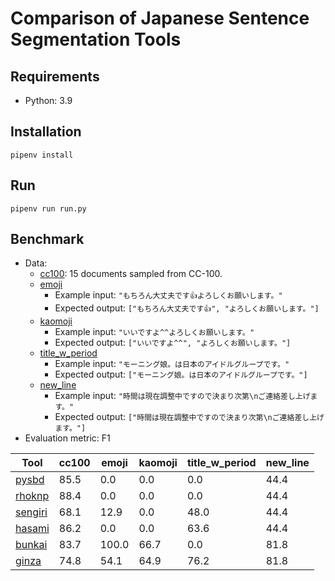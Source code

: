 # Comparison of Japanese Sentence Segmentation Tools

## Requirements

- Python: 3.9

## Installation

```shell
pipenv install
```

## Run

```shell
pipenv run run.py
```

## Benchmark

- Data:
  - [cc100](./data/cc100.jsonl): 15 documents sampled from CC-100.
  - [emoji](./data/emoji.jsonl)
    - Example input: `"もちろん大丈夫です👍よろしくお願いします。"`
    - Expected output: `["もちろん大丈夫です👍", "よろしくお願いします。"]`
  - [kaomoji](./data/kaomoji.jsonl)
    - Example input: `"いいですよ^^よろしくお願いします。"`
    - Expected output: `["いいですよ^^", "よろしくお願いします。"]`
  - [title_w_period](./data/title_w_period.jsonl)
    - Example input: `"モーニング娘。は日本のアイドルグループです。"`
    - Expected output: `["モーニング娘。は日本のアイドルグループです。"]`
  - [new_line](./data/new_line.jsonl)
    - Example input: `"時間は現在調整中ですので決まり次第\nご連絡差し上げます。"`
    - Expected output: `["時間は現在調整中ですので決まり次第\nご連絡差し上げます。"]`
- Evaluation metric: F1

| Tool                                                 | cc100 | emoji | kaomoji | title_w_period | new_line |
|------------------------------------------------------|-------|-------|---------|----------------|----------|
| [pysbd](https://github.com/nipunsadvilkar/pySBD)     | 85.5  | 0.0   | 0.0     | 0.0            | 44.4     |
| [rhoknp](https://github.com/ku-nlp/rhoknp)           | 88.4  | 0.0   | 0.0     | 0.0            | 44.4     |
| [sengiri](https://github.com/ikegami-yukino/sengiri) | 68.1  | 12.9  | 0.0     | 48.0           | 44.4     |
| [hasami](https://github.com/mkartawijaya/hasami)     | 86.2  | 0.0   | 0.0     | 63.6           | 44.4     |
| [bunkai](https://github.com/megagonlabs/bunkai)      | 83.7  | 100.0 | 66.7    | 0.0            | 81.8     |
| [ginza](https://github.com/megagonlabs/ginza)        | 74.8  | 54.1  | 64.9    | 76.2           | 81.8     |
